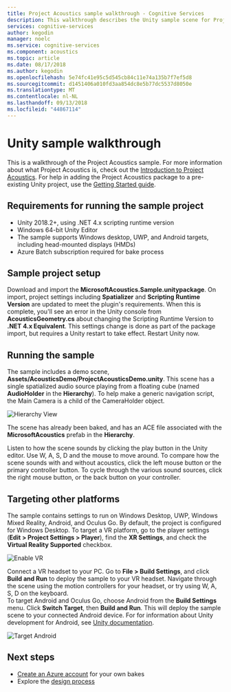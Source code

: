 ```yaml
---
title: Project Acoustics sample walkthrough - Cognitive Services
description: This walkthrough describes the Unity sample scene for Project Acoustics, including deployment to desktop and VR.
services: cognitive-services
author: kegodin
manager: noelc
ms.service: cognitive-services
ms.component: acoustics
ms.topic: article
ms.date: 08/17/2018
ms.author: kegodin
ms.openlocfilehash: 5e74fc41e95c5d545cb84c11e74a135b7f7ef5d8
ms.sourcegitcommit: d1451406a010fd3aa854dc8e5b77dc5537d8050e
ms.translationtype: MT
ms.contentlocale: nl-NL
ms.lasthandoff: 09/13/2018
ms.locfileid: "44867114"
---
```

# <a name="unity-sample-walkthrough"></a>Unity sample walkthrough
This is a walkthrough of the Project Acoustics sample. For more information about what Project Acoustics is, check out the [Introduction to Project Acoustics](what-is-acoustics.md). For help in adding the Project Acoustics package to a pre-existing Unity project, use the [Getting Started guide](getting-started.md).

## <a name="requirements-for-running-the-sample-project"></a>Requirements for running the sample project
* Unity 2018.2+, using .NET 4.x scripting runtime version
* Windows 64-bit Unity Editor
* The sample supports Windows desktop, UWP, and Android targets, including head-mounted displays (HMDs)
* Azure Batch subscription required for bake process

## <a name="sample-project-setup"></a>Sample project setup
Download and import the **MicrosoftAcoustics.Sample.unitypackage**. On import, project settings including **Spatializer** and **Scripting Runtime Version** are updated to meet the plugin's requirements. When this is complete, you'll see an error in the Unity console from **AcousticsGeometry.cs** about changing the Scripting Runtime Version to **.NET 4.x Equivalent**. This settings change is done as part of the package import, but requires a Unity restart to take effect. Restart Unity now.

## <a name="running-the-sample"></a>Running the sample
The sample includes a demo scene, **Assets/AcousticsDemo/ProjectAcousticsDemo.unity**. This scene has a single spatialized audio source playing from a floating cube (named **AudioHolder** in the **Hierarchy**). To help make a generic navigation script, the Main Camera is a child of the CameraHolder object. 

![Hierarchy View](media/SampleHierarchyView.png)

The scene has already been baked, and has an ACE file associated with the **MicrosoftAcoustics** prefab in the **Hierarchy**. 

Listen to how the scene sounds by clicking the play button in the Unity editor. Use W, A, S, D and the mouse to move around. To compare how the scene sounds with and without acoustics, click the left mouse button or the primary controller button. To cycle through the various sound sources, click the right mouse button, or the back button on your controller.

## <a name="targeting-other-platforms"></a>Targeting other platforms
The sample contains settings to run on Windows Desktop, UWP, Windows Mixed Reality, Android, and Oculus Go. By default, the project is configured for Windows Desktop. To target a VR platform, go to the player settings (**Edit > Project Settings > Player**), find the **XR Settings**, and check the **Virtual Reality Supported** checkbox.

![Enable VR](media/VRSupport.png)  

Connect a VR headset to your PC. Go to **File > Build Settings**, and click **Build and Run** to deploy the sample to your VR headset. Navigate through the scene using the motion controllers for your headset, or try using W, A, S, D on the keyboard.    
To target Android and Oculus Go, choose Android from the **Build Settings** menu. Click **Switch Target**, then **Build and Run**. This will deploy the sample scene to your connected Android device. For for information about Unity development for Android, see [Unity documentation](https://docs.unity3d.com/Manual/android-GettingStarted.html).

![Target Android](media/TargetAndroid.png)  

## <a name="next-steps"></a>Next steps
* [Create an Azure account](create-azure-account.md) for your own bakes
* Explore the [design process](design-process.md)

